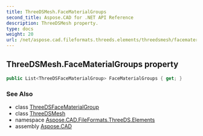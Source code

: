 ```yaml
---
title: ThreeDSMesh.FaceMaterialGroups
second_title: Aspose.CAD for .NET API Reference
description: ThreeDSMesh property. 
type: docs
weight: 20
url: /net/aspose.cad.fileformats.threeds.elements/threedsmesh/facematerialgroups/
---
```

## ThreeDSMesh.FaceMaterialGroups property

```csharp
public List<ThreeDSFaceMaterialGroup> FaceMaterialGroups { get; }
```

### See Also

* class [ThreeDSFaceMaterialGroup](../../threedsfacematerialgroup/)
* class [ThreeDSMesh](../)
* namespace [Aspose.CAD.FileFormats.ThreeDS.Elements](../../threedsmesh/)
* assembly [Aspose.CAD](../../../)



